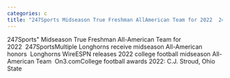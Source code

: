 ```yaml
---
categories: c
title: "247Sports Midseason True Freshman AllAmerican Team for 2022  247Sports"
---
```

247Sports" Midseason True Freshman All-American Team for 2022&nbsp;&nbsp;247SportsMultiple Longhorns receive midseason All-American honors&nbsp;&nbsp;Longhorns WireESPN releases 2022 college football midseason All-American Team&nbsp;&nbsp;On3.comCollege football awards 2022: C.J. Stroud, Ohio State 